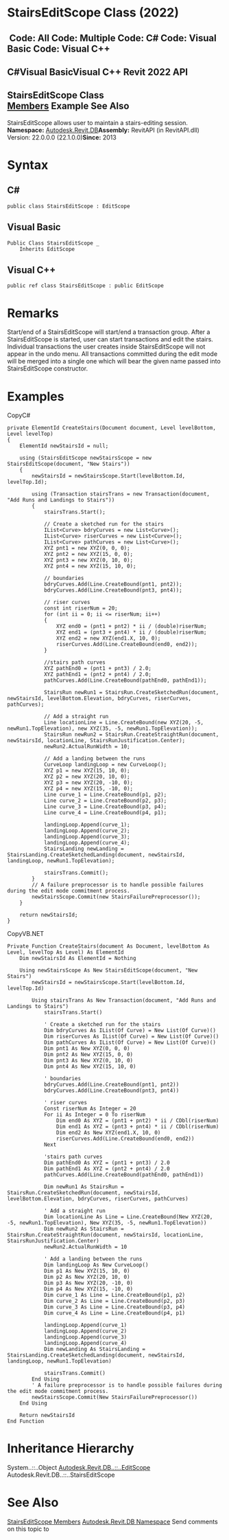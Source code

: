# StairsEditScope Class (2022)

﻿
 Code: All Code: Multiple Code: C# Code: Visual Basic Code: Visual C++   
---  
C#Visual BasicVisual C++
Revit 2022 API  
---  
StairsEditScope Class  
[Members](c57f50f2-cb5b-9ed4-441a-13c8d90199b9.md "StairsEditScope Members") Example See Also  
---  
StairsEditScope allows user to maintain a stairs-editing session. 
**Namespace:** [Autodesk.Revit.DB](87546ba7-461b-c646-cbb1-2cb8f5bff8b2.md "Autodesk.Revit.DB Namespace")**Assembly:** RevitAPI (in RevitAPI.dll) Version: 22.0.0.0 (22.1.0.0)**Since:** 2013 
# Syntax
C#  
---  
```text
public class StairsEditScope : EditScope
```
  
Visual Basic  
---  
```text
Public Class StairsEditScope _
	Inherits EditScope
```
  
Visual C++  
---  
```text
public ref class StairsEditScope : public EditScope
```
  
# Remarks
Start/end of a StairsEditScope will start/end a transaction group. After a StairsEditScope is started, user can start transactions and edit the stairs. Individual transactions the user creates inside StairsEditScope will not appear in the undo menu. All transactions committed during the edit mode will be merged into a single one which will bear the given name passed into StairsEditScope constructor. 
# Examples
CopyC#
```text
private ElementId CreateStairs(Document document, Level levelBottom, Level levelTop)
{
    ElementId newStairsId = null;

    using (StairsEditScope newStairsScope = new StairsEditScope(document, "New Stairs"))
    {
        newStairsId = newStairsScope.Start(levelBottom.Id, levelTop.Id);

        using (Transaction stairsTrans = new Transaction(document, "Add Runs and Landings to Stairs"))
        {
            stairsTrans.Start();

            // Create a sketched run for the stairs
            IList<Curve> bdryCurves = new List<Curve>();
            IList<Curve> riserCurves = new List<Curve>();
            IList<Curve> pathCurves = new List<Curve>();
            XYZ pnt1 = new XYZ(0, 0, 0);
            XYZ pnt2 = new XYZ(15, 0, 0);
            XYZ pnt3 = new XYZ(0, 10, 0);
            XYZ pnt4 = new XYZ(15, 10, 0);

            // boundaries       
            bdryCurves.Add(Line.CreateBound(pnt1, pnt2));
            bdryCurves.Add(Line.CreateBound(pnt3, pnt4));

            // riser curves
            const int riserNum = 20;
            for (int ii = 0; ii <= riserNum; ii++)
            {
                XYZ end0 = (pnt1 + pnt2) * ii / (double)riserNum;
                XYZ end1 = (pnt3 + pnt4) * ii / (double)riserNum;
                XYZ end2 = new XYZ(end1.X, 10, 0);
                riserCurves.Add(Line.CreateBound(end0, end2));
            }

            //stairs path curves
            XYZ pathEnd0 = (pnt1 + pnt3) / 2.0;
            XYZ pathEnd1 = (pnt2 + pnt4) / 2.0;
            pathCurves.Add(Line.CreateBound(pathEnd0, pathEnd1));

            StairsRun newRun1 = StairsRun.CreateSketchedRun(document, newStairsId, levelBottom.Elevation, bdryCurves, riserCurves, pathCurves);

            // Add a straight run
            Line locationLine = Line.CreateBound(new XYZ(20, -5, newRun1.TopElevation), new XYZ(35, -5, newRun1.TopElevation));
            StairsRun newRun2 = StairsRun.CreateStraightRun(document, newStairsId, locationLine, StairsRunJustification.Center);
            newRun2.ActualRunWidth = 10;

            // Add a landing between the runs
            CurveLoop landingLoop = new CurveLoop();
            XYZ p1 = new XYZ(15, 10, 0); 
            XYZ p2 = new XYZ(20, 10, 0);
            XYZ p3 = new XYZ(20, -10, 0);
            XYZ p4 = new XYZ(15, -10, 0);
            Line curve_1 = Line.CreateBound(p1, p2);
            Line curve_2 = Line.CreateBound(p2, p3);
            Line curve_3 = Line.CreateBound(p3, p4);
            Line curve_4 = Line.CreateBound(p4, p1);

            landingLoop.Append(curve_1);
            landingLoop.Append(curve_2);
            landingLoop.Append(curve_3);
            landingLoop.Append(curve_4);
            StairsLanding newLanding = StairsLanding.CreateSketchedLanding(document, newStairsId, landingLoop, newRun1.TopElevation);

            stairsTrans.Commit();
        }
        // A failure preprocessor is to handle possible failures during the edit mode commitment process.
        newStairsScope.Commit(new StairsFailurePreprocessor());
    }

    return newStairsId;
}
```

CopyVB.NET
```text
Private Function CreateStairs(document As Document, levelBottom As Level, levelTop As Level) As ElementId
    Dim newStairsId As ElementId = Nothing

    Using newStairsScope As New StairsEditScope(document, "New Stairs")
        newStairsId = newStairsScope.Start(levelBottom.Id, levelTop.Id)

        Using stairsTrans As New Transaction(document, "Add Runs and Landings to Stairs")
            stairsTrans.Start()

            ' Create a sketched run for the stairs
            Dim bdryCurves As IList(Of Curve) = New List(Of Curve)()
            Dim riserCurves As IList(Of Curve) = New List(Of Curve)()
            Dim pathCurves As IList(Of Curve) = New List(Of Curve)()
            Dim pnt1 As New XYZ(0, 0, 0)
            Dim pnt2 As New XYZ(15, 0, 0)
            Dim pnt3 As New XYZ(0, 10, 0)
            Dim pnt4 As New XYZ(15, 10, 0)

            ' boundaries       
            bdryCurves.Add(Line.CreateBound(pnt1, pnt2))
            bdryCurves.Add(Line.CreateBound(pnt3, pnt4))

            ' riser curves
            Const riserNum As Integer = 20
            For ii As Integer = 0 To riserNum
                Dim end0 As XYZ = (pnt1 + pnt2) * ii / CDbl(riserNum)
                Dim end1 As XYZ = (pnt3 + pnt4) * ii / CDbl(riserNum)
                Dim end2 As New XYZ(end1.X, 10, 0)
                riserCurves.Add(Line.CreateBound(end0, end2))
            Next

            'stairs path curves
            Dim pathEnd0 As XYZ = (pnt1 + pnt3) / 2.0
            Dim pathEnd1 As XYZ = (pnt2 + pnt4) / 2.0
            pathCurves.Add(Line.CreateBound(pathEnd0, pathEnd1))

            Dim newRun1 As StairsRun = StairsRun.CreateSketchedRun(document, newStairsId, levelBottom.Elevation, bdryCurves, riserCurves, pathCurves)

            ' Add a straight run
            Dim locationLine As Line = Line.CreateBound(New XYZ(20, -5, newRun1.TopElevation), New XYZ(35, -5, newRun1.TopElevation))
            Dim newRun2 As StairsRun = StairsRun.CreateStraightRun(document, newStairsId, locationLine, StairsRunJustification.Center)
            newRun2.ActualRunWidth = 10

            ' Add a landing between the runs
            Dim landingLoop As New CurveLoop()
            Dim p1 As New XYZ(15, 10, 0)
            Dim p2 As New XYZ(20, 10, 0)
            Dim p3 As New XYZ(20, -10, 0)
            Dim p4 As New XYZ(15, -10, 0)
            Dim curve_1 As Line = Line.CreateBound(p1, p2)
            Dim curve_2 As Line = Line.CreateBound(p2, p3)
            Dim curve_3 As Line = Line.CreateBound(p3, p4)
            Dim curve_4 As Line = Line.CreateBound(p4, p1)

            landingLoop.Append(curve_1)
            landingLoop.Append(curve_2)
            landingLoop.Append(curve_3)
            landingLoop.Append(curve_4)
            Dim newLanding As StairsLanding = StairsLanding.CreateSketchedLanding(document, newStairsId, landingLoop, newRun1.TopElevation)

            stairsTrans.Commit()
        End Using
        ' A failure preprocessor is to handle possible failures during the edit mode commitment process.
        newStairsScope.Commit(New StairsFailurePreprocessor())
    End Using

    Return newStairsId
End Function
```

# Inheritance Hierarchy
System..::..Object [Autodesk.Revit.DB..::..EditScope](bac11282-3a3b-953e-8bc4-960c62da4946.md "EditScope Class") Autodesk.Revit.DB..::..StairsEditScope
# See Also
[StairsEditScope Members](c57f50f2-cb5b-9ed4-441a-13c8d90199b9.md "StairsEditScope Members")
[Autodesk.Revit.DB Namespace](87546ba7-461b-c646-cbb1-2cb8f5bff8b2.md "Autodesk.Revit.DB Namespace")
Send comments on this topic to 